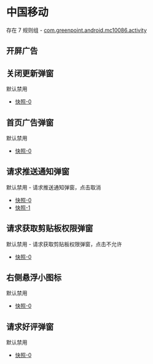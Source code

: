 # 中国移动

存在 7 规则组 - [com.greenpoint.android.mc10086.activity](/src/apps/com.greenpoint.android.mc10086.activity.ts)

## 开屏广告

## 关闭更新弹窗

默认禁用

- [快照-0](https://i.gkd.li/import/12534264)

## 首页广告弹窗

默认禁用

- [快照-0](https://i.gkd.li/import/12662361)

## 请求推送通知弹窗

默认禁用 - 请求推送通知弹窗，点击取消

- [快照-0](https://i.gkd.li/import/12662213)
- [快照-1](https://i.gkd.li/import/13327880)

## 请求获取剪贴板权限弹窗

默认禁用 - 请求获取剪贴板权限弹窗，点击不允许

- [快照-0](https://i.gkd.li/import/12662251)

## 右侧悬浮小图标

默认禁用

- [快照-0](https://i.gkd.li/import/12662265)

## 请求好评弹窗

默认禁用

- [快照-0](https://i.gkd.li/import/12662345)
